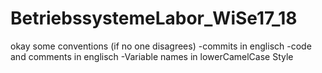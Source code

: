 # BetriebssystemeLabor_WiSe17_18

okay some conventions (if no one disagrees)
-commits in englisch
-code and comments in englisch
-Variable names in lowerCamelCase Style
